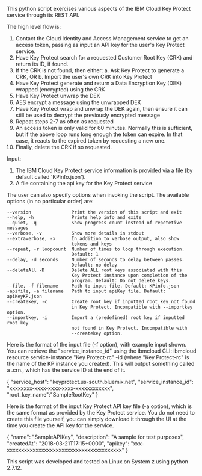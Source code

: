 This python script exercises various aspects of the IBM Cloud Key Protect service
through its REST API.

The high level flow is:
1.  Contact the Cloud Identity and Access Management service to get an access token, 
    passing as input an API key for the user's Key Protect service.
2.  Have Key Protect search for a requested Customer Root Key (CRK) and return
    its ID, if found.
3.  If the CRK is not found, then either:
      a. Ask Key Protect to generate a CRK, OR
      b. Import the user's own CRK into Key Protect
4.  Have Key Protect generate and return a Data Encryption Key (DEK) wrapped 
    (encrypted) using the CRK
5.  Have Key Protect unwrap the DEK
6.  AES encrypt a message using the unwrapped DEK
7.  Have Key Protect wrap and unwrap the DEK again, then ensure it can still
    be used to decrypt the previously encrypted message
8.  Repeat steps 2-7 as often as requested
9.  An access token is only valid for 60 minutes. Normally this is sufficient,
    but if the above loop runs long enough the token can expire. In that case,
    it reacts to the expired token by requesting a new one. 
10. Finally, delete the CRK if so requested.

Input:
1. The IBM Cloud Key Protect service information is provided via a file 
(by default called 'KPinfo.json').
2. A file containing the api key for the Key Protect service

The user can also specify options when invoking the script.
The available options (in no particular order) are:

    --version               Print the version of this script and exit
    --help, -h              Prints help info and exits
    --quiet, -q             Show progress count instead of repetetive messages
    --verbose, -v           Show more details in stdout
    --extraverbose, -x      In addition to verbose output, also show 
                            tokens and keys
    --repeat, -r loopcount  Number of times to loop through execution. 
                            Default: 1
    --delay, -d seconds     Number of seconds to delay between passes. 
                            Default: no delay
    --deleteAll -D          Delete ALL root keys associated with this 
                            Key Protect instance upon completion of the
                            program. Default: Do not delete keys.
    --file, -f filename     Path to input file. Default: KPinfo.json
    -apifile, -a filename   Path to input apiKey file. Default: apiKeyKP.json
    --createkey, -c         Create root key if inputted root key not found
                            in Key Protect. Incompatible with --importkey option.
    --importkey, -i         Import a (predefined) root key if inputted root key
                            not found in Key Protect. Incompatible with
                            --createkey option.

Here is the format of the input file (-f option), with example input shown. 
You can retrieve the "service_instance_id" using the ibmcloud CLI: 
ibmcloud resource service-instance "Key Protect-rc" -id 
(where "Key Protect-rc" is the name of the KP instance you created).
This will output something called a .crn., which has the service ID at the end of it. 

   {
       "service_host": "keyprotect.us-south.bluemix.net",
       "service_instance_id": "xxxxxxxx-xxxx-xxxx-xxxx-xxxxxxxxxxxx",
       "root_key_name":"SampleRootKey"
   }

Here is the format of the input Key Protect API key file (-a option), which
is the same format as provided by the Key Protect service. You do not need
to create this file yourself, you can simply download it through the UI at the 
time you create the API key for the service.

   {
       "name": "SampleAPIKey",
       "description": "A sample for test purposes",
       "createdAt": "2018-03-21T17:15+0000",
       "apikey": "xxx-xxxxxxxxxxxxxxxxxxxxxxxxxxxxxxxxxxxxxxxx"
  }

This script was developed and tested on Linux on System z using python 2.7.12.
